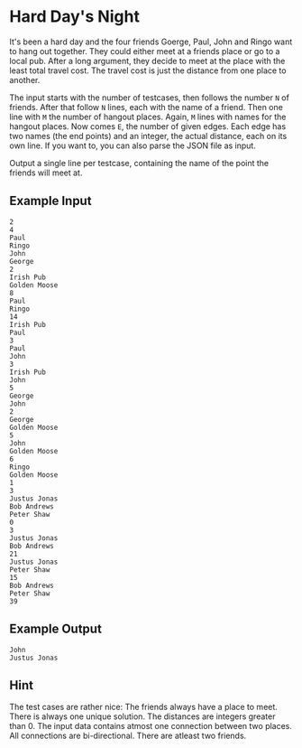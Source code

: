 # Hard Day's Night

It's been a hard day and the four friends Goerge, Paul, John and Ringo want to hang out together. They could either meet at a friends place or go to a local pub. After a long argument, they decide to meet at the place with the least total travel cost. The travel cost is just the distance from one place to another.

The input starts with the number of testcases, then follows the number `N` of friends. After that follow `N` lines, each with the name of a friend. Then one line with `M` the number of hangout places. Again, `M` lines with names for the hangout places. Now comes `E`, the number of given edges. Each edge has two names (the end points) and an integer, the actual distance, each on its own line. If you want to, you can also parse the JSON file as input.

Output a single line per testcase, containing the name of the point the friends will meet at.

## Example Input

    2
    4
    Paul
    Ringo
    John
    George
    2
    Irish Pub
    Golden Moose
    8
    Paul
    Ringo
    14
    Irish Pub
    Paul
    3
    Paul
    John
    3
    Irish Pub
    John
    5
    George
    John
    2
    George
    Golden Moose
    5
    John
    Golden Moose
    6
    Ringo
    Golden Moose
    1
    3
    Justus Jonas
    Bob Andrews
    Peter Shaw
    0
    3
    Justus Jonas
    Bob Andrews
    21
    Justus Jonas
    Peter Shaw
    15
    Bob Andrews
    Peter Shaw
    39

## Example Output

    John
    Justus Jonas

## Hint

The test cases are rather nice: The friends always have a place to meet. There is always one unique solution. The distances are integers greater than 0. The input data contains atmost one connection between two places. All connections are bi-directional. There are atleast two friends.
